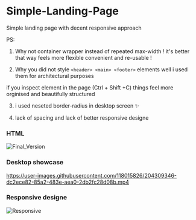 # Simple-Landing-Page
Simple landing page with decent responsive approach

PS:
  
  1. Why not container wrapper instead of repeated max-width ! it's better that way feels more flexible convenient and re-usable !
  
  2. Why you did not style ```<header> <main> <footer>``` elements well i used them for architectural purposes 
  
  if you inspect element in the page (Ctrl + Shift +C) things feel more orginised and beautifully structured
  
  3. i used neseted border-radius in desktop screen ✨ 
  
  4. lack of spacing and lack of better responsive designe 
  

### HTML 
![Final_Version](https://user-images.githubusercontent.com/118015826/204308373-b9d44160-dfc2-40d2-8afc-16a330c45908.png)

### Desktop showcase
https://user-images.githubusercontent.com/118015826/204309346-dc2ece82-85a2-483e-aea0-2db2fc28d08b.mp4

### Responsive designe
![Responsive](https://user-images.githubusercontent.com/118015826/204309675-4f345c6c-2a84-401d-95b9-9ad48304da94.png)

